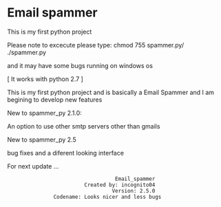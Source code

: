 # Email spammer
This is my first python project

Please note to excecute please type:
chmod 755 spammer.py/
./spammer.py

and it may have some bugs running on windows os

[ It works with python 2.7 ]
 
This is my first python project and is basically a Email Spammer 
and I am begining to develop new features

New to spammer_py 2.1.0:

An option to use other smtp servers other than gmails

New to spammer_py 2.5

bug fixes and a diferent looking interface

For next update ...

                                       Email_spammer		   
                             Created by: incognito04               
                                      Version: 2.5.0           
                   Codename: Looks nicer and less bugs    
